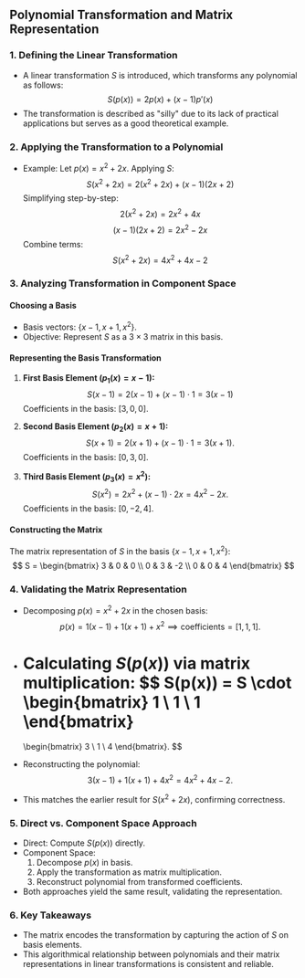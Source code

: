 ## Polynomial Transformation and Matrix Representation

### 1. Defining the Linear Transformation
- A linear transformation $S$ is introduced, which transforms any polynomial as follows:
  $$
  S(p(x)) = 2p(x) + (x-1)p'(x)
  $$
- The transformation is described as "silly" due to its lack of practical applications but serves as a good theoretical example.

### 2. Applying the Transformation to a Polynomial
- Example: Let $p(x) = x^2 + 2x$. Applying $S$:
  $$
  S(x^2 + 2x) = 2(x^2 + 2x) + (x - 1)(2x + 2)
  $$
  Simplifying step-by-step:
  $$
  2(x^2 + 2x) = 2x^2 + 4x 
  $$
  $$
  (x-1)(2x+2) = 2x^2 - 2x 
  $$
  Combine terms:
  $$
  S(x^2 + 2x) = 4x^2 + 4x - 2
  $$

### 3. Analyzing Transformation in Component Space
#### Choosing a Basis
- Basis vectors: $\{x - 1, x + 1, x^2\}$.
- Objective: Represent $S$ as a $3 \times 3$ matrix in this basis.

#### Representing the Basis Transformation
1. **First Basis Element ($p_1(x) = x-1$):**
   $$
   S(x-1) = 2(x-1) + (x-1)\cdot 1 = 3(x-1)
   $$
   Coefficients in the basis: $[3, 0, 0]$.

2. **Second Basis Element ($p_2(x) = x+1$):**
   $$
   S(x+1) = 2(x+1) + (x-1)\cdot 1 = 3(x+1).
   $$
   Coefficients in the basis: $[0, 3, 0]$.

3. **Third Basis Element ($p_3(x) = x^2$):**
   $$
   S(x^2) = 2x^2 + (x-1) \cdot 2x = 4x^2 - 2x.
   $$
   Coefficients in the basis: $[0, -2, 4]$.

#### Constructing the Matrix
The matrix representation of $S$ in the basis $\{x-1, x+1, x^2\}$:
$$
S =
\begin{bmatrix}
3 & 0 & 0 \\
0 & 3 & -2 \\
0 & 0 & 4
\end{bmatrix}
$$

### 4. Validating the Matrix Representation
- Decomposing $p(x) = x^2 + 2x$ in the chosen basis:
  $$
  p(x) = 1(x-1) + 1(x+1) + x^2 \implies \text{coefficients} = [1, 1, 1].
  $$

- Calculating $S(p(x))$ via matrix multiplication:
  $$
  S(p(x)) = S \cdot 
  \begin{bmatrix}
  1 \\ 1 \\ 1
  \end{bmatrix} 
  = 
  \begin{bmatrix}
    3 \\ 1 \\ 4
  \end{bmatrix}.
  $$

- Reconstructing the polynomial:
  $$
  3(x-1) + 1(x+1) + 4x^2 = 4x^2 + 4x - 2.
  $$

- This matches the earlier result for $S(x^2 + 2x)$, confirming correctness.

### 5. Direct vs. Component Space Approach
- Direct: Compute $S(p(x))$ directly.
- Component Space:
  1. Decompose $p(x)$ in basis.
  2. Apply the transformation as matrix multiplication.
  3. Reconstruct polynomial from transformed coefficients.
- Both approaches yield the same result, validating the representation.

### 6. Key Takeaways
- The matrix encodes the transformation by capturing the action of $S$ on basis elements.
- This algorithmical relationship between polynomials and their matrix representations in linear transformations is consistent and reliable.